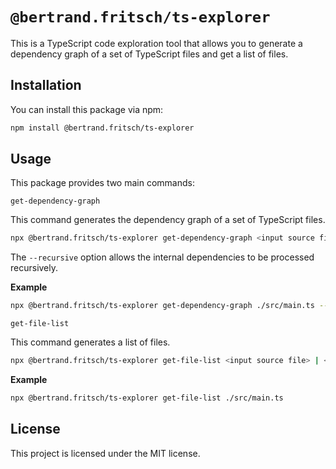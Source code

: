 # `@bertrand.fritsch/ts-explorer`

This is a TypeScript code exploration tool that allows you to generate a dependency graph of a set of TypeScript files and get a list of files.

## Installation

You can install this package via npm:

```bash
npm install @bertrand.fritsch/ts-explorer
```
## Usage
This package provides two main commands:  

`get-dependency-graph`

This command generates the dependency graph of a set of TypeScript files.

```bash
npx @bertrand.fritsch/ts-explorer get-dependency-graph <input source file> | <input json file> [--recursive]
```
The `--recursive` option allows the internal dependencies to be processed recursively.

**Example**

```bash
npx @bertrand.fritsch/ts-explorer get-dependency-graph ./src/main.ts --recursive
```
`get-file-list`

This command generates a list of files.

```bash
npx @bertrand.fritsch/ts-explorer get-file-list <input source file> | <input json file>
```
**Example**

```bash
npx @bertrand.fritsch/ts-explorer get-file-list ./src/main.ts
```

## License

This project is licensed under the MIT license.
